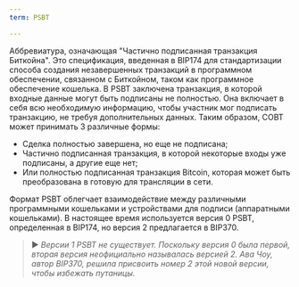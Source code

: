 ```yaml
---
term: PSBT

---
```

Аббревиатура, означающая "Частично подписанная транзакция Биткойна". Это спецификация, введенная в BIP174 для стандартизации способа создания незавершенных транзакций в программном обеспечении, связанном с Биткойном, таком как программное обеспечение кошелька. В PSBT заключена транзакция, в которой входные данные могут быть подписаны не полностью. Она включает в себя всю необходимую информацию, чтобы участник мог подписать транзакцию, не требуя дополнительных данных. Таким образом, СОВТ может принимать 3 различные формы:


- Сделка полностью завершена, но еще не подписана;
- Частично подписанная транзакция, в которой некоторые входы уже подписаны, а другие еще нет;
- Или полностью подписанная транзакция Bitcoin, которая может быть преобразована в готовую для трансляции в сети.

Формат PSBT облегчает взаимодействие между различными программными кошельками и устройствами для подписи (аппаратными кошельками). В настоящее время используется версия 0 PSBT, определенная в BIP174, но версия 2 предлагается в BIP370.

> ► *Версии 1 PSBT не существует. Поскольку версия 0 была первой, вторая версия неофициально называлась версией 2. Ава Чоу, автор BIP370, решила присвоить номер 2 этой новой версии, чтобы избежать путаницы.*
